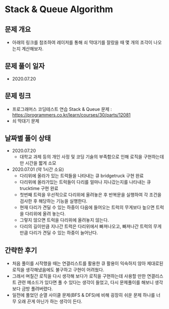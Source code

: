 # Stack & Queue Algorithm
## 문제 개요
- 아래의 링크를 참조하여 레이저를 통해 쇠 막대기를 잘랐을 때 몇 개의 조각이 나오는지 계산해보자.
## 문제 풀이 일자
- 2020.07.20
## 문제 링크
- 프로그래머스 코딩테스트 연습 Stack & Queue 문제 : <https://programmers.co.kr/learn/courses/30/parts/12081>
- 쇠 막대기 문제
## 날짜별 풀이 상태
- 2020.07.20
  - 대학교 과제 등의 개인 사정 및 코딩 기술의 부족함으로 인해 로직을 구현하는데만 시간을 짧게 소모
- 2020.07.01 (약 1시간 소요)
  - 다리위에 올라가 있는 트럭들을 나타내는 큐 bridgetruck 구현 완료
  - 다리위에 올라가있는 트럭들이 다리를 얼마나 지나갔는지를 나타내는 큐 trucktime 구현 완료
  - 첫번째 트럭을 우선적으로 다리위에 올려놓은 후 반복문을 실행하여 각 조건을 검사한 후 해당하는 기능을 실행한다.
  - 현재 다리가 견딜 수 있는 하중이 다음에 들어오는 트럭의 무게보다 높으면 트럭을 다리위에 올려 놓는다.
  - 그렇지 않으면 트럭을 다리위에 올려놓지 않는다.
  - 다리의 길이만큼 지나간 트럭은 다리위에서 빠져나오고, 빠져나간 트럭의 무게만큼 다리가 견딜 수 있는 하중이 늘어난다.
## 간략한 후기
- 처음 풀이를 시작했을 때는 연결리스트를 활용한 큐 활용이 익숙하지 않아 제대로된 로직을 생각해냈음에도 불구하고 구현이 어려웠다.
- 그래서 며칠간 로직을 다시 생각해 보다가 로직을 구현하는데 사용할 만한 연결리스트 관련 메소드가 있다면 풀 수 있다는 생각이 들었고, 다시 문제풀이를 해보니 생각보다 금방 풀려버렸다.
- 일전에 풀었던 순열 사이클 문제(BFS & DFS)에 비해 굉장히 쉬운 문제 하나를 너무 오래 끈게 아닌가 하는 생각이 든다.

